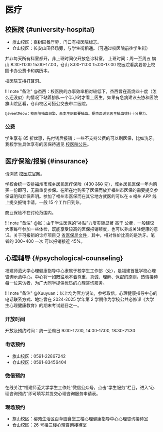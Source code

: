 # 医疗

## 校医院 {#university-hospital}

- 旗山校区：嘉树园餐厅旁，门口有校医院标志。
- 仓山校区：长安山田径场旁，与学生街相通。（可通过校医院前往学生街）

并非每天所有科室都开，非上班时间仅开放急诊科室。
上班时间：周一至周五 旗山 8:30-11:00 15:00-17:00，仓山 8:00-11:00 15:00-17:00
校医院看病要带上校园卡办公费卡和病历本。

校医院支持打耳洞。

!!! note "备注"
    @杰西：校医院的办事效率相对较低下，杰西曾在高烧四十度（怎么还没似）的情况下站着排队一个半小时才看上医生。如果有急病建议去协和医院旗山院区看，仓山校区可搭公交去市二医院。

    @sweetMeow：校医院抽血频繁，基本生病都要抽血。据杰西说男医生抽血拔针十分暴力。

### 公费

学生享有 85 折优惠，先付钱后报销；一些不支持公费的可以刷医保，比如洗牙。我校学生具体享有的医保待遇见 [校医院公告](https://sdyy.fjnu.edu.cn/d4/41/c12178a382017/page.htm)。

## 医疗保险/报销 {#insurance}

请浏览 [校医院官网](https://sdyy.fjnu.edu.cn/)。

学校会统一安排福州市城乡居民医疗保险（430 ~~350~~ 元），城乡居民医保一年内购买一份即可，无需重复参保。在所在地购买了医保而放弃福州市医保的需要提交参保证明和弃保声明。参加了福州市医保而在其它地方就医的可以在 e 福州 APP 线上提交报销申请，一般 15 个工作日到账。

商业保险不在讨论范围内。

!!! note "备注"
    @岚：由于学生医保的“补贴”力度实际显著 [高于](https://fjirsm.cas.cn/yjsjy/pygl/xsgz/yb/202410/P020241017527993074312.pdf) 公费，一般建议大家每年参加一些体检，既能享受较高的医保报销额度，也可以养成关注健康的意识。关于可报销的诊疗项目见 [省医保局文件](https://ybj.fujian.gov.cn/zfxxgkzl/fdzdgknr/zcwj/201903/t20190319_4830769.htm)，其中，相对性价比高的是洗牙。笔者的 300~400 一次 可以报销接近 45%。

## 心理辅导 {#psychological-counseling}

福建师范大学心理健康指导中心隶属于校学生工作部（处），是福建首批学校心理咨询示范中心。中心将一如既往地本着尊重、真诚、理解、保密的原则，热情接待每一位来访者，为广大同学提供优质的心理咨询服务。

!!! note "备注"
    @Xuuyuan：以上均为官方说法，参考取信。心理健康指导中心的电话联系方式、地址曾在 2024-2025 学年第 2 学期作为学校公共必修课《大学生心理健康教育》的期末考试题目之一。

### 开放时间

开放及预约时间：周一至周日 9:00-12:00, 14:00-17:00, 18:30-21:30

### 电话预约

- 旗山校区：0591-22867242
- 仓山校区：0591-83456404

### 微信预约

在线关注“福建师范大学学生工作处”微信公众号，点击“学生服务”栏目，进入“心理咨询预约”即可填写并提交心理咨询服务申请表。

### 现场预约

- 旗山校区：榕苑生活区百草园食堂三楼心理健康指导中心心理咨询接待室
- 仓山校区：26 号楼三楼心理咨询接待室